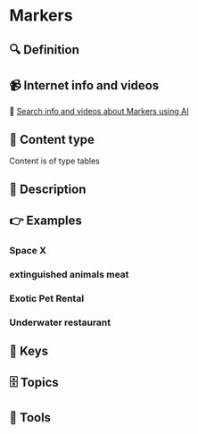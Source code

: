 
# Markers


## 🔍 Definition



## 📹 Internet info and videos
🤖 [Search info and videos about Markers using AI](https://www.perplexity.ai/search?q=videos+about+Markers:+
)


## 📰 Content type 
Content is of type tables

## 📖 Description
  


## 👉 Examples
  ### Space X
  
  ### 
  
  ### extinguished animals meat
  
  ### Exotic Pet Rental
  
  ### Underwater restaurant
  


## 🔑 Keys
  


## 🗄️ Topics
  


## 🧰 Tools
  
